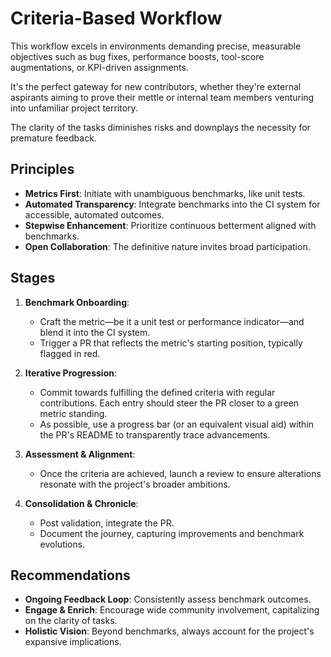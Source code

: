 # Criteria-Based Workflow

This workflow excels in environments demanding precise, measurable objectives
such as bug fixes, performance boosts, tool-score augmentations, or KPI-driven
assignments.

It's the perfect gateway for new contributors, whether they're
external aspirants aiming to prove their mettle or internal team members
venturing into unfamiliar project territory.

The clarity of the tasks diminishes
risks and downplays the necessity for premature feedback.

## Principles

- **Metrics First**: Initiate with unambiguous benchmarks, like unit tests.
- **Automated Transparency**: Integrate benchmarks into the CI system for accessible, automated outcomes.
- **Stepwise Enhancement**: Prioritize continuous betterment aligned with benchmarks.
- **Open Collaboration**: The definitive nature invites broad participation.

## Stages

1. **Benchmark Onboarding**:
   * Craft the metric—be it a unit test or performance indicator—and blend it into the CI system.
   * Trigger a PR that reflects the metric's starting position, typically flagged in red.

2. **Iterative Progression**:
   * Commit towards fulfilling the defined criteria with regular contributions. Each entry should steer the PR closer to a green metric standing.
   * As possible, use a progress bar (or an equivalent visual aid) within the PR's README to transparently trace advancements.

3. **Assessment & Alignment**:
   * Once the criteria are achieved, launch a review to ensure alterations resonate with the project's broader ambitions.

4. **Consolidation & Chronicle**:
   * Post validation, integrate the PR.
   * Document the journey, capturing improvements and benchmark evolutions.

## Recommendations

* **Ongoing Feedback Loop**: Consistently assess benchmark outcomes.
* **Engage & Enrich**: Encourage wide community involvement, capitalizing on the clarity of tasks.
* **Holistic Vision**: Beyond benchmarks, always account for the project's expansive implications.
